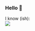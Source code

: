 ### Hello 👋

I know (ish):<br>
<img src="https://cdn.jsdelivr.net/gh/devicons/devicon@latest/icons/cplusplus/cplusplus-original.svg" />

